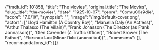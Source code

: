 {"tmdb_id": 101858, "title": "The Movies", "original_title": "The Movies", "slug_title": "the-movies", "date": "1925-10-07", "genre": "Com\u00e9die", "score": "7.0/10", "synopsis": "", "image": "/img/default-cover.png", "actors": ["Lloyd Hamilton (A Country Boy)", "Marcella Daly (An Actress)", "Arthur Thalasso (The Villain)", "Frank Jonasson (The Director (as Frank Jonnasson))", "Glen Cavender (A Traffic Officer)", "Robert Brower (The Father)", "Florence Lee (Minor Role (uncredited))"], "comments": [], "recommandations_id": []}